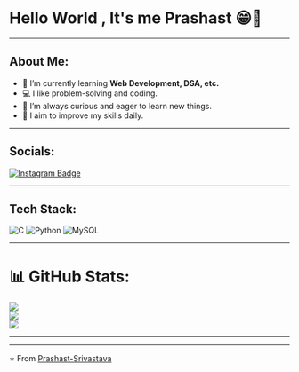 
<h1>Hello World , It's me Prashast 😁👋</h1>

---

## About Me:
- 🌱 I’m currently learning **Web Development, DSA, etc.**
- 💻 I like problem-solving and coding.
- 🧠 I’m always curious and eager to learn new things.
- 🎯 I aim to improve my skills daily.

---

## Socials:
[![Instagram Badge](https://img.shields.io/badge/-Instagram-E4405F?style=flat-square&logo=instagram&logoColor=white)](https://instagram.com/_prashast_srivastava_)

---

## Tech Stack:
![C](https://img.shields.io/badge/-C-00599C?style=flat-square&logo=c)
![Python](https://img.shields.io/badge/-Python-3776AB?style=flat-square&logo=python&logoColor=white)
![MySQL](https://img.shields.io/badge/-MySQL-4479A1?style=flat-square&logo=mysql&logoColor=white)

---
# 📊 GitHub Stats:
![](https://github-readme-stats.vercel.app/api?username=subrat-dwi&theme=dark&hide_border=false&include_all_commits=false&count_private=false)<br/>
![](https://github-readme-streak-stats.herokuapp.com/?user=subrat-dwi&theme=dark&hide_border=false)<br/>
![](https://github-readme-stats.vercel.app/api/top-langs/?username=subrat-dwi&theme=dark&hide_border=false&include_all_commits=false&count_private=false&layout=compact)

---

---


⭐️ From [Prashast-Srivastava](https://github.com/Prashast-Srivastava)